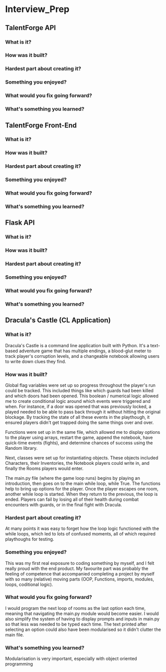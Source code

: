 # Interview_Prep

## TalentForge API

### What is it?

### How was it built?

### Hardest part about creating it?

### Something you enjoyed?

### What would you fix going forward?

### What's something you learned?


## TalentForge Front-End

### What is it?

### How was it built?

### Hardest part about creating it?

### Something you enjoyed?

### What would you fix going forward?

### What's something you learned?


## Flask API

### What is it?

### How was it built?

### Hardest part about creating it?

### Something you enjoyed?

### What would you fix going forward?

### What's something you learned?


## Dracula's Castle (CL Application)

### What is it?

Dracula's Castle is a command line application built with Python. It's a text-based adventure game that has multiple endings, a blood-glut meter to track player's corruption levels, and a changeable notebook allowing users to write down clues they find.

### How was it built?

Global flag variables were set up so progress throughout the player's run could be tracked. This included things like which guards had been killed and which doors had been opened. This boolean / numerical logic allowed me to create conditional logic around which events were triggered and when. For instance, if a door was opened that was previously locked, a played needed to be able to pass back through it without hitting the original blockage. By tracking the state of all these events in the playthough, it ensured players didn't get trapped doing the same things over and over.

Functions were set up in the same file, which allowed me to display options to the player using arrays, restart the game, append the notebook, have quick-time events (fights), and determine chances of success using the Random library.

Next, classes were set up for instantiating objects. These objects included Characters, their Inventories, the Notebook players could write in, and finally the Rooms players would enter.

The main.py file (where the game loop runs) begins by playing an introduction, then goes on to the main while loop, while True. The functions help to bring up options for the player. Once the player escapes one room, another while loop is started. When they return to the previous, the loop is ended. Players can fail by losing all of their health during combat encounters with guards, or in the final fight with Dracula.

### Hardest part about creating it?

At many points it was easy to forget how the loop logic functioned with the while loops, which led to lots of confused moments, all of which required playthoughs for testing.

### Something you enjoyed?

This was my first real exposure to coding something by myself, and I felt really proud with the end product. My favourite part was probably the feeling of competence that accompanied completing a project by myself with so many (relative) moving parts (OOP, Functions, imports, modules, loops, coditional logic).

### What would you fix going forward?

I would program the next loop of rooms as the last option each time, meaning that navigating the main.py module would become easier. I would also simplify the system of having to display prompts and inputs in main.py so that less was needed to be typed each time. The text printed after selecting an option could also have been modularised so it didn't clutter the main file.

### What's something you learned?

Modularisation is very important, especially with object oriented programming